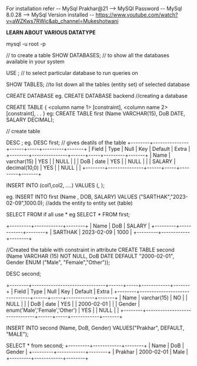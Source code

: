 For installation refer
    -- MySql Prakhar@21 --> MySQl Password
    -- MySql 8.0.28 --> MySql Version installed
    -- https://www.youtube.com/watch?v=aWZKws7RWic&ab_channel=Mukeshotwani

**LEARN ABOUT VARIOUS DATATYPE**

<!-- command to login to mySql using terminal -->
mysql -u root -p


// to create  a table
SHOW DATABASES;
// to show all the databases available in your system

USE <database name>;
// to select particular database to run queries on

SHOW TABLES;
//to list down all the tables (entity set) of selected database

CREATE DATABASE <databasename>
eg. CREATE DATABASE backend
//creating a database

CREATE TABLE <tablename> {
    <column name 1> <datatype> [constraint],
    <column name 2> <datatype> [constraint],
    .
    .
}
eg: CREATE TABLE first (Name VARCHAR(15), DoB DATE, SALARY DECIMAL);

// create table

DESC <tablename>;
eg. DESC first;
// gives deatils of the table
+--------+---------------+------+-----+---------+-------+
| Field  | Type          | Null | Key | Default | Extra |
+--------+---------------+------+-----+---------+-------+
| Name   | varchar(15)   | YES  |     | NULL    |       |
| DoB    | date          | YES  |     | NULL    |       |
| SALARY | decimal(10,0) | YES  |     | NULL    |       |
+--------+---------------+------+-----+---------+-------+

INSERT INTO <tablename>(col1,col2, ....) VALUES (<value1>, <value2>);

eg. INSERT INTO first (Name , DOB, SALARY) VALUES ("SARTHAK","2023-02-09",1000.0);
//adds the entity to entity set (table)

SELECT <colname> FROM <tablename>
if all use *
eg SELECT * FROM first;

+---------+------------+--------+
| Name    | DoB        | SALARY |
+---------+------------+--------+
| SARTHAK | 2023-02-09 |   1000 |
+---------+------------+--------+

//Created the table with constraint in attribute 
CREATE TABLE second (Name VARCHAR (15) NOT NULL, DoB DATE DEFAULT "2000-02-01", Gender ENUM ("Male", "Female","Other"));

DESC  second;

+--------+-------------------------------+------+-----+------------+-------+
| Field  | Type                          | Null | Key | Default    | Extra |
+--------+-------------------------------+------+-----+------------+-------+
| Name   | varchar(15)                   | NO   |     | NULL       |       |
| DoB    | date                          | YES  |     | 2000-02-01 |       |
| Gender | enum('Male','Female','Other') | YES  |     | NULL       |       |
+--------+-------------------------------+------+-----+------------+-------+

INSERT INTO second (Name, DoB, Gender) VALUES("Prakhar", DEFAULT, "MALE");

SELECT * from second;
+---------+------------+--------+
| Name    | DoB        | Gender |
+---------+------------+--------+
| Prakhar | 2000-02-01 | Male   |
+---------+------------+--------+

